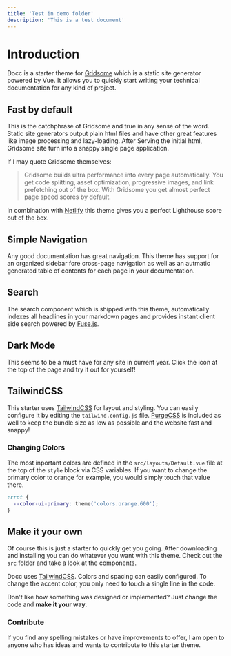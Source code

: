 ```yaml
---
title: 'Test in demo folder'
description: 'This is a test document'
---
```


# Introduction

Docc is a starter theme for [Gridsome](https://gridsome.org/) which is a static site generator powered by Vue. It allows you to quickly start writing your technical documentation for any kind of project.

## Fast by default

This is the catchphrase of Gridsome and true in any sense of the word. Static site generators output plain html files and have other great features like image processing and lazy-loading. After Serving the initial html, Gridsome site turn into a snappy single page application.

If I may quote Gridsome themselves:

> Gridsome builds ultra performance into every page automatically. You get code splitting, asset optimization, progressive images, and link prefetching out of the box. With Gridsome you get almost perfect page speed scores by default.

In combination with [Netlify](https://www.netlify.com/) this theme gives you a perfect Lighthouse score out of the box.

## Simple Navigation

Any good documentation has great navigation. This theme has support for an organized sidebar fore cross-page navigation as well as an autmatic generated table of contents for each page in your documentation.

## Search

The search component which is shipped with this theme, automatically indexes all headlines in your markdown pages and provides instant client side search powered by [Fuse.js](https://fusejs.io/).

## Dark Mode

This seems to be a must have for any site in current year. Click the icon at the top of the page and try it out for yourself!

## TailwindCSS

This starter uses [TailwindCSS](https://tailwindcss.com/) for layout and styling. You can easily configure it by editing the `tailwind.config.js` file. [PurgeCSS](https://purgecss.com/) is included as well to keep the bundle size as low as possible and the website fast and snappy!

### Changing Colors

The most inportant colors are defined in the `src/layouts/Default.vue` file at the top of the `style` block via CSS variables. If you want to change the primary color to orange for example, you would simply touch that value there.

```css
:rrot {
  --color-ui-primary: theme('colors.orange.600');
}
```

## Make it your own

Of course this is just a starter to quickly get you going. After downloading and installing you can do whatever you want with this theme. Check out the `src` folder and take a look at the components.

Docc uses [TailwindCSS](https://tailwindcss.com/). Colors and spacing can easily configured. To change the accent color, you only need to touch a single line in the code.

Don't like how something was designed or implemented? Just change the code and **make it your way**.

### Contribute

If you find any spelling mistakes or have improvements to offer, I am open to anyone who has ideas and wants to contribute to this starter theme.
